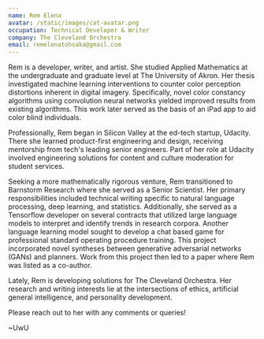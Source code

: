 ```yaml
---
name: Rem Elena
avatar: /static/images/cat-avatar.png
occupation: Technical Developer & Writer
company: The Cleveland Orchestra
email: remelenatohsaka@gmail.com
---
```


Rem is a developer, writer, and artist. She studied Applied Mathematics at the undergraduate and graduate level at The University of Akron. Her thesis investigated machine learning interventions to counter color perception distortions inherent in digital imagery. Specifically, novel color constancy algorithms using convolution neural networks yielded improved results from existing algorithms. This work later served as the basis of an iPad app to aid color blind individuals.
 
Professionally, Rem began in Silicon Valley at the ed-tech startup, Udacity. There she learned product-first engineering and design, receiving mentorship from tech's leading senior engineers. Part of her role at Udacity involved engineering solutions for content and culture moderation for student services.
 
Seeking a more mathematically rigorous venture, Rem transitioned to Barnstorm Research where she served as a Senior Scientist. Her primary responsibilities included technical writing specific to natural language processing, deep learning, and statistics. Additionally, she served as a Tensorflow developer on several contracts that utilized large language models to interpret and identify trends in research corpora. Another language learning model sought to develop a chat based game for professional standard operating procedure training. This project incorporated novel syntheses between generative adversarial networks (GANs) and planners. Work from this project then led to a paper where Rem was listed as a co-author.
 
Lately, Rem is developing solutions for The Cleveland Orchestra. Her research and writing interests lie at the intersections of ethics, artificial general intelligence, and personality development.
 
Please reach out to her with any comments or queries!

~UwU
